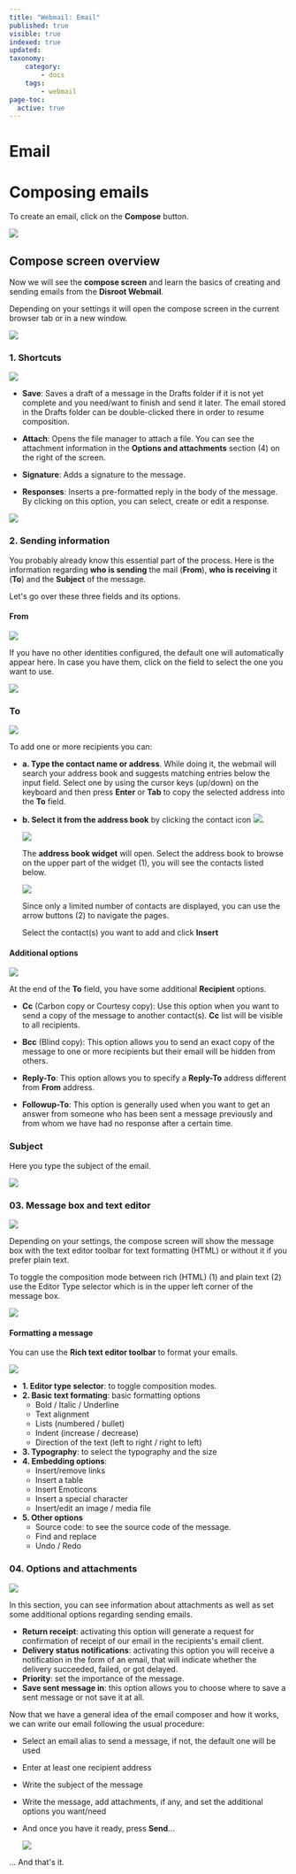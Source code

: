 ```yaml
---
title: "Webmail: Email"
published: true
visible: true
indexed: true
updated:
taxonomy:
    category:
        - docs
    tags:
        - webmail
page-toc:
  active: true
---
```


# Email

# Composing emails

To create an email, click on the **Compose** button.

![](en/composing_01.png)

## Compose screen overview
Now we will see the **compose screen** and learn the basics of creating and sending emails from the **Disroot Webmail**.

Depending on your settings it will open the compose screen in the current browser tab or in a new window.

![](en/compose_screen_overview.png)


### 1. Shortcuts

![](en/shortcuts.png)

  - **Save**: Saves a draft of a message in the Drafts folder if it is not yet complete and you need/want to finish and send it later. The email stored in the Drafts folder can be double-clicked there in order to resume composition.

  - **Attach**: Opens the file manager to attach a file. You can see the attachment information in the **Options and attachments** section (4) on the right of the screen.

  - **Signature**: Adds a signature to the message.

  - **Responses**: Inserts a pre-formatted reply in the body of the message. By clicking on this option, you can select, create or edit a response.

  ![](en/sc_responses.png)

### 2. Sending information

You probably already know this essential part of the process. Here is the information regarding **who is sending** the mail (**From**), **who is receiving** it (**To**) and the **Subject** of the message.

Let's go over these three fields and its options.

#### From

![](en/sending_info.png)

If you have no other identities configured, the default one will automatically appear here. In case you have them, click on the field to select the one you want to use.

![](en/from_select.gif)

### To

![](en/to_contacts_add.png)

To add one or more recipients you can:
- **a. Type the contact name or address**. While doing it, the webmail will search your address book and suggests matching entries below the input field. Select one by using the cursor keys (up/down) on the keyboard and then press **Enter** or **Tab** to copy the selected address into the **To** field.
- **b. Select it from the address book** by clicking the contact icon ![](en/contact_icon.png).

  ![](en/to_contacts_add_1.png)

  The **address book widget** will open. Select the address book to browse on the upper part of the widget (1), you will see the contacts listed below.

  ![](en/to_contacts_add_2.png)

  Since only a limited number of contacts are displayed, you can use the arrow buttons (2) to navigate the pages.

  Select the contact(s) you want to add and click **Insert**

#### Additional options

![](en/recipient_options.png)

At the end of the **To** field, you have some additional **Recipient** options.

- **Cc** (Carbon copy or Courtesy copy): Use this option when you want to send a copy of the message to another contact(s). **Cc** list will be visible to all recipients.

- **Bcc** (Blind copy): This option allows you to send an exact copy of the message to one or more recipients but their email will be hidden from others.

- **Reply-To**: This option allows you to specify a **Reply-To** address different from **From** address.

- **Followup-To**: This option is generally used when you want to get an answer from someone who has been sent a message previously and from whom we have had no response after a certain time.


### Subject

Here you type the subject of the email.

![](en/subject.png)

### 03. Message box and text editor

![](en/message_box.png)

Depending on your settings, the compose screen will show the message box with the text editor toolbar for text formatting (HTML) or without it if you prefer plain text.

To toggle the composition mode between rich (HTML) (1) and plain text (2) use the Editor Type selector which is in the upper left corner of the message box.

![](en/toggle.png)

#### Formatting a message

You can use the **Rich text editor toolbar** to format your emails.

![](en/toolbar.png)

- **1. Editor type selector**: to toggle composition modes.
- **2. Basic text formating**: basic formatting options
  - Bold / Italic / Underline
  - Text alignment
  - Lists (numbered / bullet)
  - Indent (increase / decrease)
  - Direction of the text (left to right / right to left)
- **3. Typography**: to select the typography and the size
- **4. Embedding options**:
  - Insert/remove links
  - Insert a table
  - Insert Emoticons
  - Insert a special character
  - Insert/edit an image / media file
- **5. Other options**
  - Source code: to see the source code of the message.
  - Find and replace
  - Undo / Redo

### 04. Options and attachments

![](en/options_attachments.png)

In this section, you can see information about attachments as well as set some additional options regarding sending emails.

- **Return receipt**: activating this option will generate a request for confirmation of receipt of our email in the recipients's email client.
- **Delivery status notifications**: activating this option you will receive a notification in the form of an email, that will indicate whether the delivery succeeded, failed, or got delayed.
- **Priority**: set the importance of the message.
- **Save sent message in**: this option allows you to choose where to save a sent message or not save it at all.


Now that we have a general idea of the email composer and how it works, we can write our email following the usual procedure:

- Select an email alias to send a message, if not, the default one will be used
- Enter at least one recipient address
- Write the subject of the message
- Write the message, add attachments, if any, and set the additional options you want/need
- And once you have it ready, press **Send**...

  ![](en/message_sent.png)

... And that's it.
